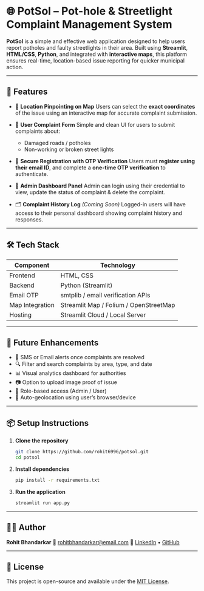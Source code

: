 

# 🌐 PotSol – Pot-hole & Streetlight Complaint Management System

**PotSol** is a simple and effective web application designed to help users report potholes and faulty streetlights in their area. Built using **Streamlit**, **HTML/CSS**, **Python**, and integrated with **interactive maps**, this platform ensures real-time, location-based issue reporting for quicker municipal action.

---

## 🚀 Features

* 📍 **Location Pinpointing on Map**
  Users can select the **exact coordinates** of the issue using an interactive map for accurate complaint submission.

* 📝 **User Complaint Form**
  Simple and clean UI for users to submit complaints about:

  * Damaged roads / potholes
  * Non-working or broken street lights

* 🔐 **Secure Registration with OTP Verification**
  Users must **register using their email ID**, and complete a **one-time OTP verification** to authenticate.

* 🧾 **Admin Dashboard Panel** 
  Admin can login using their credential to view, update the status of complaint & delete the complaint.

* 🗂️ **Complaint History Log** *(Coming Soon)*
  Logged-in users will have access to their personal dashboard showing complaint history and responses.

---

## 🛠️ Tech Stack

| Component       | Technology                             |
| --------------- | -------------------------------------- |
| Frontend        | HTML, CSS                              |
| Backend         | Python (Streamlit)                     |
| Email OTP       | smtplib / email verification APIs      |
| Map Integration | Streamlit Map / Folium / OpenStreetMap |
| Hosting         | Streamlit Cloud / Local Server         |

---


## 🧠 Future Enhancements

* 📡 SMS or Email alerts once complaints are resolved
* 🔍 Filter and search complaints by area, type, and date
* 📊 Visual analytics dashboard for authorities
* 📷 Option to upload image proof of issue
* 👤 Role-based access (Admin / User)
* 📌 Auto-geolocation using user’s browser/device

---

## 📦 Setup Instructions

1. **Clone the repository**

   ```bash
   git clone https://github.com/rohit6996/potsol.git
   cd potsol
   ```

2. **Install dependencies**

   ```bash
   pip install -r requirements.txt
   ```

3. **Run the application**

   ```bash
   streamlit run app.py
   ```

---

## 🧑‍💻 Author

**Rohit Bhandarkar**
📧 [rohitbhandarkar@email.com](mailto:rohitbhandarkar2205@email.com)
🔗 [LinkedIn](https://www.linkedin.com/in/rohit-bhandarkar-486158265/) • [GitHub](https://github.com/rohit6996)

---

## 📃 License

This project is open-source and available under the [MIT License](LICENSE).
